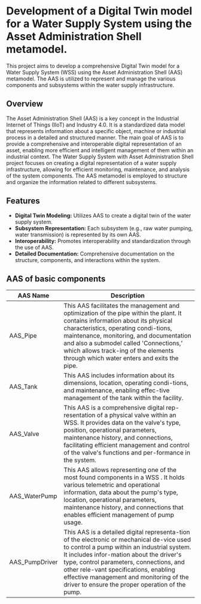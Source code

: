 # Development of a Digital Twin model for a Water Supply System using the Asset Administration Shell metamodel.
This project aims to develop a comprehensive Digital Twin model for a Water Supply System (WSS) using the Asset Administration Shell (AAS) metamodel. The AAS is utilized to represent and manage the various components and subsystems within the water supply infrastructure.
## Overview
The Asset Administration Shell (AAS) is a key concept in the Industrial Internet of Things (IIoT) and Industry 4.0. It is a standardized data model that represents information about a specific object, machine or industrial process in a detailed and structured manner. The main goal of AAS is to provide a comprehensive and interoperable digital representation of an asset, enabling more efficient and intelligent management of them within an industrial context.
The Water Supply System with Asset Administration Shell project focuses on creating a digital representation of a water supply infrastructure, allowing for efficient monitoring, maintenance, and analysis of the system components. The AAS metamodel is employed to structure and organize the information related to different subsystems.
 
## Features
- **Digital Twin Modeling:** Utilizes AAS to create a digital twin of the water supply system.
- **Subsystem Representation:** Each subsystem (e.g., raw water pumping, water transmission) is represented by its own AAS.
- **Interoperability:** Promotes interoperability and standardization through the use of AAS.
- **Detailed Documentation:** Comprehensive documentation on the structure, components, and interactions within the system.

## AAS of basic components

| AAS Name | Description | 
| -------------- | -------------- | 
| AAS_Pipe     | This AAS facilitates the management and optimization of the pipe within the plant. It contains information about its physical characteristics, operating condi-tions, maintenance, monitoring, and documentation and also a submodel called 'Connections,' which allows track-ing of the elements through which water enters and exits the pipe.     | 
| AAS_Tank     | This AAS includes information about its dimensions, location, operating condi-tions, and maintenance, enabling effec-tive management of the tank within the facility.    | 
| AAS_Valve     | This AAS is a comprehensive digital rep-resentation of a physical valve within an WSS. It provides data on the valve's type, position, operational parameters, maintenance history, and connections, facilitating efficient management and control of the valve's functions and per-formance in the system.  | 
| AAS_WaterPump     | This AAS allows representing one of the most found components in a WSS . It holds various telemetric and operational information, data about the pump's type, location, operational parameters, maintenance history, and connections that enables efficient management of pump usage.     | 
| AAS_PumpDriver    | This AAS is a detailed digital representa-tion of the electronic or mechanical de-vice used to control a pump within an industrial system. It includes infor-mation about the driver's type, control parameters, connections, and other rele-vant specifications, enabling effective management and monitoring of the driver to ensure the proper operation of the pump.     | 


